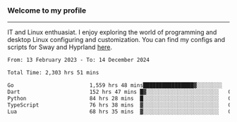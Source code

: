 ### Welcome to my profile

---

IT and Linux enthuasiat. I enjoy exploring the world of programming and desktop Linux configuring and customization. You can find my configs and scripts for Sway and Hyprland [here](https://github.com/uroborosq/mess-of-linux-configurations).

<!-- <div display="block">
 	<img align="left" width="48%" alt="isocalendar" src=".github/metrics/isocalendar_metrics.svg" />
	<img align="center" width="48%" alt="contributions" src=".github/metrics/contributions_metrics.svg" />
	<img align="center" alt="languages" src=".github/metrics/languages_metrics.svg" />
</div> -->

<!-- ![](https://komarev.com/ghpvc/?username=uroborosq&color=success&style=flat-square) -->
<!-- [](https://img.shields.io/github/last-commit/uroborosq/uroborosq?label=Profile%20updated&style=flat-square) -->

<!--START_SECTION:waka-->

```txt
From: 13 February 2023 - To: 14 December 2024

Total Time: 2,303 hrs 51 mins

Go                        1,559 hrs 48 mins████████████████▓░░░░░░░░   67.02 %
Dart                      152 hrs 47 mins █▓░░░░░░░░░░░░░░░░░░░░░░░   06.57 %
Python                    84 hrs 28 mins  █░░░░░░░░░░░░░░░░░░░░░░░░   03.63 %
TypeScript                76 hrs 38 mins  ▓░░░░░░░░░░░░░░░░░░░░░░░░   03.29 %
Lua                       68 hrs 35 mins  ▓░░░░░░░░░░░░░░░░░░░░░░░░   02.95 %
```

<!--END_SECTION:waka-->
